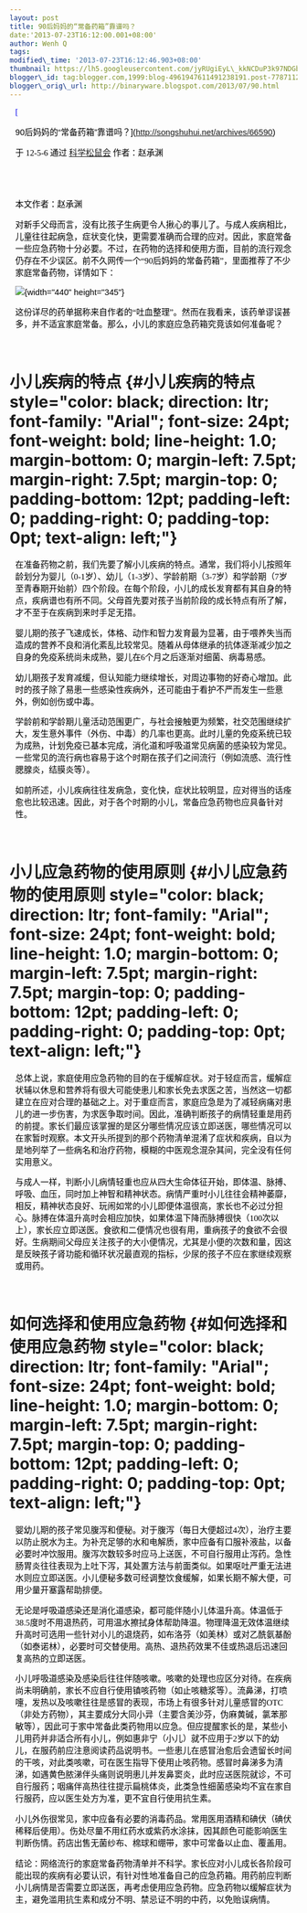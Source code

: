 ```yaml
--- 
layout: post 
title: 90后妈妈的“常备药箱”靠谱吗？ 
date:'2013-07-23T16:12:00.001+08:00' 
author: Wenh Q
tags:
modified\_time: '2013-07-23T16:12:46.903+08:00' 
thumbnail: https://lh5.googleusercontent.com/jyRUgiEyL\_kkNCDuP3k97NDGbYvXDrLue2L19LvHjH9rtcSJFs3bcyy1KZu4gX1piqcDhv527U\_rBMRAlespwPkQmM-b12Vh3BrR\_Y3mymRUpu4OhFM=s72-c
blogger\_id: tag:blogger.com,1999:blog-4961947611491238191.post-7787112206325943566
blogger\_orig\_url: http://binaryware.blogspot.com/2013/07/90.html
---
```


<div
style="color: black; direction: ltr; font-family: &quot;Arial&quot;; font-size: 11pt; margin-bottom: 0; margin-left: 7.5pt; margin-right: 7.5pt; margin-top: 0; padding: 0;">

<span
style="color: #0000ee; font-family: &quot;Verdana&quot;; text-decoration: underline;">[

90后妈妈的“常备药箱”靠谱吗？](http://songshuhui.net/archives/66590)</span>

</div>

<div
style="color: black; direction: ltr; font-family: &quot;Arial&quot;; font-size: 11pt; margin-bottom: 0; margin-left: 7.5pt; margin-right: 7.5pt; margin-top: 0; padding-bottom: 8pt; padding-left: 0; padding-right: 0; padding-top: 0;">

<span style="font-family: &quot;Verdana&quot;;">于 12-5-6 通过
</span><span
style="color: #0000ee; font-family: &quot;Verdana&quot;; text-decoration: underline;">[科学松鼠会](http://songshuhui.net/)</span><span
style="font-family: &quot;Verdana&quot;;"> 作者：赵承渊</span>

</div>

<div
style="color: black; direction: ltr; font-family: &quot;Arial&quot;; font-size: 11pt; height: 11pt; margin-bottom: 0; margin-left: 7.5pt; margin-right: 7.5pt; margin-top: 0; padding: 0;">

<span style="font-family: &quot;Verdana&quot;;"></span>

</div>

<div
style="color: black; direction: ltr; font-family: &quot;Arial&quot;; font-size: 11pt; margin-bottom: 0; margin-left: 7.5pt; margin-right: 7.5pt; margin-top: 0; padding: 0;">

<span style="font-family: &quot;Verdana&quot;;">本文作者：赵承渊</span>

</div>

<div
style="color: black; direction: ltr; font-family: &quot;Arial&quot;; font-size: 11pt; margin-bottom: 0; margin-left: 7.5pt; margin-right: 7.5pt; margin-top: 0; padding: 0;">

<span
style="font-family: &quot;Verdana&quot;;">对新手父母而言，没有比孩子生病更令人揪心的事儿了。与成人疾病相比，儿童往往起病急，症状变化快，更需要准确而合理的应对。因此，家庭常备一些应急药物十分必要。不过，在药物的选择和使用方面，目前的流行观念仍存在不少误区。前不久网传一个“90后妈妈的常备药箱”，里面推荐了不少家庭常备药物，详情如下：</span>

</div>

<div
style="color: black; direction: ltr; font-family: &quot;Arial&quot;; font-size: 11pt; margin-bottom: 0; margin-left: 7.5pt; margin-right: 7.5pt; margin-top: 0; padding: 0;">

![](https://lh5.googleusercontent.com/jyRUgiEyL_kkNCDuP3k97NDGbYvXDrLue2L19LvHjH9rtcSJFs3bcyy1KZu4gX1piqcDhv527U_rBMRAlespwPkQmM-b12Vh3BrR_Y3mymRUpu4OhFM){width="440"
height="345"}

</div>

<div
style="color: black; direction: ltr; font-family: &quot;Arial&quot;; font-size: 11pt; margin-bottom: 0; margin-left: 7.5pt; margin-right: 7.5pt; margin-top: 0; padding-bottom: 12pt; padding-left: 0; padding-right: 0; padding-top: 0;">

<span
style="font-family: &quot;Verdana&quot;;">这份详尽的药单据称来自作者的“吐血整理”。然而在我看来，该药单谬误甚多，并不适宜家庭常备。那么，小儿的家庭应急药箱究竟该如何准备呢？</span>

</div>

<span style="font-family: &quot;Verdana&quot;;">小儿疾病的特点</span> {#小儿疾病的特点 style="color: black; direction: ltr; font-family: "Arial"; font-size: 24pt; font-weight: bold; line-height: 1.0; margin-bottom: 0; margin-left: 7.5pt; margin-right: 7.5pt; margin-top: 0; padding-bottom: 12pt; padding-left: 0; padding-right: 0; padding-top: 0pt; text-align: left;"}
=====================================================================

<div
style="color: black; direction: ltr; font-family: &quot;Arial&quot;; font-size: 11pt; margin-bottom: 0; margin-left: 7.5pt; margin-right: 7.5pt; margin-top: 0; padding: 0;">

<span
style="font-family: &quot;Verdana&quot;;">在准备药物之前，我们先要了解小儿疾病的特点。通常，我们将小儿按照年龄划分为婴儿（0-1岁）、幼儿（1-3岁）、学龄前期（3-7岁）和学龄期（7岁至青春期开始前）四个阶段。在每个阶段，小儿的成长发育都有其自身的特点，疾病谱也有所不同。父母首先要对孩子当前阶段的成长特点有所了解，才不至于在疾病到来时手足无措。</span>

</div>

<div
style="color: black; direction: ltr; font-family: &quot;Arial&quot;; font-size: 11pt; margin-bottom: 0; margin-left: 7.5pt; margin-right: 7.5pt; margin-top: 0; padding: 0;">

<span
style="font-family: &quot;Verdana&quot;;">婴儿期的孩子飞速成长，体格、动作和智力发育最为显著，由于喂养失当而造成的营养不良和消化紊乱比较常见。随着从母体继承的抗体逐渐减少加之自身的免疫系统尚未成熟，婴儿在6个月之后逐渐对细菌、病毒易感。</span>

</div>

<div
style="color: black; direction: ltr; font-family: &quot;Arial&quot;; font-size: 11pt; margin-bottom: 0; margin-left: 7.5pt; margin-right: 7.5pt; margin-top: 0; padding: 0;">

<span
style="font-family: &quot;Verdana&quot;;">幼儿期孩子发育减缓，但认知能力继续增长，对周边事物的好奇心增加。此时的孩子除了易患一些感染性疾病外，还可能由于看护不严而发生一些意外，例如创伤或中毒。</span>

</div>

<div
style="color: black; direction: ltr; font-family: &quot;Arial&quot;; font-size: 11pt; margin-bottom: 0; margin-left: 7.5pt; margin-right: 7.5pt; margin-top: 0; padding: 0;">

<span
style="font-family: &quot;Verdana&quot;;">学龄前和学龄期儿童活动范围更广，与社会接触更为频繁，社交范围继续扩大，发生意外事件（外伤、中毒）的几率也更高。此时儿童的免疫系统已较为成熟，计划免疫已基本完成，消化道和呼吸道常见病菌的感染较为常见。一些常见的流行病也容易于这个时期在孩子们之间流行（例如流感、流行性腮腺炎，结膜炎等）。</span>

</div>

<div
style="color: black; direction: ltr; font-family: &quot;Arial&quot;; font-size: 11pt; margin-bottom: 0; margin-left: 7.5pt; margin-right: 7.5pt; margin-top: 0; padding-bottom: 12pt; padding-left: 0; padding-right: 0; padding-top: 0;">

<span
style="font-family: &quot;Verdana&quot;;">如前所述，小儿疾病往往发病急，变化快，症状比较明显，应对得当的话痊愈也比较迅速。因此，对于各个时期的小儿，常备应急药物也应具备针对性。</span>

</div>

<span style="font-family: &quot;Verdana&quot;;">小儿应急药物的使用原则</span> {#小儿应急药物的使用原则 style="color: black; direction: ltr; font-family: "Arial"; font-size: 24pt; font-weight: bold; line-height: 1.0; margin-bottom: 0; margin-left: 7.5pt; margin-right: 7.5pt; margin-top: 0; padding-bottom: 12pt; padding-left: 0; padding-right: 0; padding-top: 0pt; text-align: left;"}
=============================================================================

<div
style="color: black; direction: ltr; font-family: &quot;Arial&quot;; font-size: 11pt; margin-bottom: 0; margin-left: 7.5pt; margin-right: 7.5pt; margin-top: 0; padding: 0;">

<span
style="font-family: &quot;Verdana&quot;;">总体上说，家庭使用应急药物的目的在于缓解症状。对于轻症而言，缓解症状辅以休息和营养将有很大可能使患儿和家长免去求医之苦，当然这一切都建立在应对合理的基础之上。对于重症而言，家庭应急是为了减轻病痛对患儿的进一步伤害，为求医争取时间。因此，准确判断孩子的病情轻重是用药的前提。家长们最应该掌握的是区分哪些情况应该立即送医，哪些情况可以在家暂时观察。本文开头所提到的那个药物清单混淆了症状和疾病，自以为是地列举了一些病名和治疗药物，模糊的中医观念混杂其间，完全没有任何实用意义。</span>

</div>

<div
style="color: black; direction: ltr; font-family: &quot;Arial&quot;; font-size: 11pt; margin-bottom: 0; margin-left: 7.5pt; margin-right: 7.5pt; margin-top: 0; padding-bottom: 12pt; padding-left: 0; padding-right: 0; padding-top: 0;">

<span
style="font-family: &quot;Verdana&quot;;">与成人一样，判断小儿病情轻重也应从四大生命体征开始，即体温、脉搏、呼吸、血压，同时加上神智和精神状态。病情严重时小儿往往会精神萎靡，相反，精神状态良好、玩闹如常的小儿即便体温很高，家长也不必过分担心。脉搏在体温升高时会相应加快，如果体温下降而脉搏很快（100次以上），家长应立即送医。食欲和二便情况也很有用，重病孩子的食欲不会很好。生病期间父母应关注孩子的大小便情况，尤其是小便的次数和量，因这是反映孩子肾功能和循环状况最直观的指标，少尿的孩子不应在家继续观察或用药。</span>

</div>

<span style="font-family: &quot;Verdana&quot;;">如何选择和使用应急药物</span> {#如何选择和使用应急药物 style="color: black; direction: ltr; font-family: "Arial"; font-size: 24pt; font-weight: bold; line-height: 1.0; margin-bottom: 0; margin-left: 7.5pt; margin-right: 7.5pt; margin-top: 0; padding-bottom: 12pt; padding-left: 0; padding-right: 0; padding-top: 0pt; text-align: left;"}
=============================================================================

<div
style="color: black; direction: ltr; font-family: &quot;Arial&quot;; font-size: 11pt; margin-bottom: 0; margin-left: 7.5pt; margin-right: 7.5pt; margin-top: 0; padding: 0;">

<span
style="font-family: &quot;Verdana&quot;;">婴幼儿期的孩子常见腹泻和便秘。对于腹泻（每日大便超过4次），治疗主要以防止脱水为主。为补充足够的水和电解质，家中应备有口服补液盐，以备必要时冲饮服用。腹泻次数较多时应马上送医，不可自行服用止泻药。急性肠胃炎往往表现为上吐下泻，其处置方法与前面类似。如果呕吐严重无法进水则应立即送医。小儿便秘多数可经调整饮食缓解，如果长期不解大便，可用少量开塞露帮助排便。</span>

</div>

<div
style="color: black; direction: ltr; font-family: &quot;Arial&quot;; font-size: 11pt; margin-bottom: 0; margin-left: 7.5pt; margin-right: 7.5pt; margin-top: 0; padding: 0;">

<span
style="font-family: &quot;Verdana&quot;;">无论是呼吸道感染还是消化道感染，都可能伴随小儿体温升高。体温低于38.5度时不用退热药，可用温水擦拭身体帮助降温。物理降温无效体温继续升高时可选用一些针对小儿的退烧药，如布洛芬（如美林）或对乙酰氨基酚（如泰诺林），必要时可交替使用。高热、退热药效果不佳或热退后迅速回复高热的立即送医。</span>

</div>

<div
style="color: black; direction: ltr; font-family: &quot;Arial&quot;; font-size: 11pt; margin-bottom: 0; margin-left: 7.5pt; margin-right: 7.5pt; margin-top: 0; padding: 0;">

<span
style="font-family: &quot;Verdana&quot;;">小儿呼吸道感染及感染后往往伴随咳嗽。咳嗽的处理也应区分对待。在疾病尚未明确前，家长不应自行使用镇咳药物（如止咳糖浆等）。流鼻涕，打喷嚏，发热以及咳嗽往往是感冒的表现，市场上有很多针对儿童感冒的OTC（非处方药物），其主要成分大同小异（主要含美沙芬，伪麻黄碱，氯苯那敏等），因此可于家中常备此类药物用以应急。但应提醒家长的是，某些小儿用药并非适合所有小儿，例如惠非宁（小儿）就不应用于2岁以下的幼儿，在服药前应注意阅读药品说明书。一些患儿在感冒治愈后会遗留长时间的干咳，对此类咳嗽，可在医生指导下使用止咳药物。感冒时鼻涕多为清涕，如遇黄色脓涕伴头痛则说明患儿并发鼻窦炎，此时应送医院就诊，不可自行服药；咽痛伴高热往往提示扁桃体炎，此类急性细菌感染均不宜在家自行服药，应以医生处方为准，更不宜自行使用抗生素。</span>

</div>

<div
style="color: black; direction: ltr; font-family: &quot;Arial&quot;; font-size: 11pt; margin-bottom: 0; margin-left: 7.5pt; margin-right: 7.5pt; margin-top: 0; padding: 0;">

<span
style="font-family: &quot;Verdana&quot;;">小儿外伤很常见，家中应备有必要的消毒药品。常用医用酒精和碘伏（碘伏稀释后使用）。伤处尽量不用红药水或紫药水涂抹，因其颜色可能影响医生判断伤情。药店出售无菌纱布、棉球和绷带，家中可常备以止血、覆盖用。</span>

</div>

<div
style="color: black; direction: ltr; font-family: &quot;Arial&quot;; font-size: 11pt; margin-bottom: 0; margin-left: 7.5pt; margin-right: 7.5pt; margin-top: 0; padding: 0;">

<span
style="font-family: &quot;Verdana&quot;;">结论：网络流行的家庭常备药物清单并不科学。家长应对小儿成长各阶段可能出现的疾病有必要认识，有针对性地准备自己的应急药箱。用药前应判断小儿病情是否需要立即送医，再考虑使用应急药物。应急药物以缓解症状为主，避免滥用抗生素和成分不明、禁忌证不明的中药，以免贻误病情。</span>

</div>

